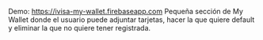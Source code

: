 Demo: https://ivisa-my-wallet.firebaseapp.com
Pequeña sección de My Wallet donde el usuario puede adjuntar tarjetas, hacer la que quiere default y eliminar la que no quiere tener registrada.